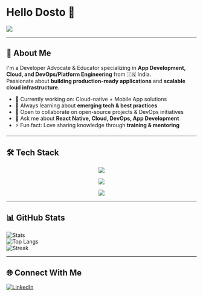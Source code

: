 # Hello Dosto 👋  
<img src="https://readme-typing-svg.herokuapp.com?color=00F7FF&lines=App+Developer;Cloud+%26+DevOps+Engineer;Always+Learning+%26+Building" />

---

## 🚀 About Me
I'm a Developer Advocate & Educator specializing in **App Development, Cloud, and DevOps/Platform Engineering** from 🇮🇳 India.  
Passionate about **building production-ready applications** and **scalable cloud infrastructure**.  

- 🔭 Currently working on: Cloud-native + Mobile App solutions  
- 🌱 Always learning about **emerging tech & best practices**  
- 👯 Open to collaborate on open-source projects & DevOps initiatives  
- 💬 Ask me about **React Native, Cloud, DevOps, App Development**  
- ⚡ Fun fact: Love sharing knowledge through **training & mentoring**  

---

## 🛠️ Tech Stack

<p align="center">
  <!-- Languages -->
  <img src="https://skillicons.dev/icons?i=python,django,js,react,reactnative,expo,nodejs,express,html,css" />
</p>

<p align="center">
  <!-- Cloud & DevOps -->
  <img src="https://skillicons.dev/icons?i=aws,gcp,docker,kubernetes,jenkins,gitlab,github" />
</p>

<p align="center">
  <!-- Databases -->
  <img src="https://skillicons.dev/icons?i=postgres,mongodb,sqlite" />
</p>

---

## 📊 GitHub Stats
![Stats](https://github-readme-stats.vercel.app/api?username=YOURUSERNAME&show_icons=true&theme=tokyonight)  
![Top Langs](https://github-readme-stats.vercel.app/api/top-langs/?username=YOURUSERNAME&layout=compact&theme=tokyonight)  
![Streak](https://github-readme-streak-stats.herokuapp.com?user=YOURUSERNAME&theme=tokyonight)  

---

## 🌐 Connect With Me
[![LinkedIn](https://img.shields.io/badge/LinkedIn-0A66C2?style=for-the-badge&logo=linkedin&logoColor=white)](linkedin.com/in/roshan-tiwari-141601317)  
